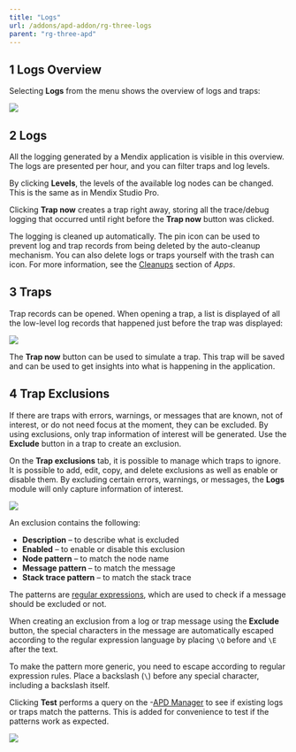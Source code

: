 ```yaml
---
title: "Logs"
url: /addons/apd-addon/rg-three-logs
parent: "rg-three-apd"
---
```


## 1 Logs Overview

Selecting **Logs** from the menu shows the overview of logs and traps:

![](attachments/rg-three/logs.png)

## 2 Logs

All the logging generated by a Mendix application is visible in this overview. The logs are presented per hour, and you can filter traps and log levels.

By clicking **Levels**, the levels of the available log nodes can be changed. This is the same as in Mendix Studio Pro.

Clicking **Trap now** creates a trap right away, storing all the trace/debug logging that occurred until right before the **Trap now** button was clicked.

The logging is cleaned up automatically. The pin icon can be used to prevent log and trap records from being deleted by the auto-cleanup mechanism. You can also delete logs or traps yourself with the trash can icon. For more information, see the [Cleanups](rg-three-apps#cleanups) section of *Apps*.

## 3 Traps

Trap records can be opened. When opening a trap, a list is displayed of all the low-level log records that happened just before the trap was displayed:

![](attachments/rg-three/trap.png)

The **Trap now** button can be used to simulate a trap. This trap will be saved and can be used to get insights into what is happening in the application.

## 4 Trap Exclusions

If there are traps with errors, warnings, or messages that are known, not of interest, or do not need focus at the moment, they can be excluded. By using exclusions, only trap information of interest will be generated. Use the **Exclude** button in a trap to create an exclusion.

On the **Trap exclusions** tab, it is possible to manage which traps to ignore. It is possible to add, edit, copy, and delete exclusions as well as enable or disable them. By excluding certain errors, warnings, or messages, the **Logs** module will only capture information of interest. 

![](attachments/rg-three/exclusions.png)

An exclusion contains the following:

* **Description** – to describe what is excluded
* **Enabled** – to enable or disable this exclusion
* **Node pattern** – to match the node name
* **Message pattern** – to match the message
* **Stack trace pattern** – to match the stack trace

The patterns are [regular expressions](https://docs.oracle.com/javase/8/docs/api/java/util/regex/Pattern.html), which are used to check if a message should be excluded or not. 

When creating an exclusion from a log or trap message using the **Exclude** button, the special characters in the message are automatically escaped according to the regular expression language by placing `\Q` before and `\E` after the text.

To make the pattern more generic, you need to escape according to regular expression rules. Place a backslash (`\`) before any special character, including a backslash itself.

Clicking **Test** performs a query on the -[APD Manager](https://apd.mendix.com/) to see if existing logs or traps match the patterns. This is added for convenience to test if the patterns work as expected.

![](attachments/rg-three/exclude_dialog.png)
